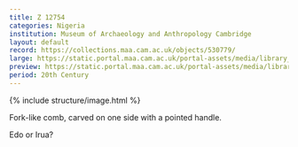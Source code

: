 ```yaml
---
title: Z 12754
categories: Nigeria
institution: Museum of Archaeology and Anthropology Cambridge
layout: default
record: https://collections.maa.cam.ac.uk/objects/530779/
large: https://static.portal.maa.cam.ac.uk/portal-assets/media/library_images/web/670730_Z_12754_001.jpg
preview: https://static.portal.maa.cam.ac.uk/portal-assets/media/library_images/thumbnail/670730_Z_12754_001.jpg
period: 20th Century
---
```

{% include structure/image.html %}

Fork-like comb, carved on one side with a pointed handle.

Edo or Irua?
